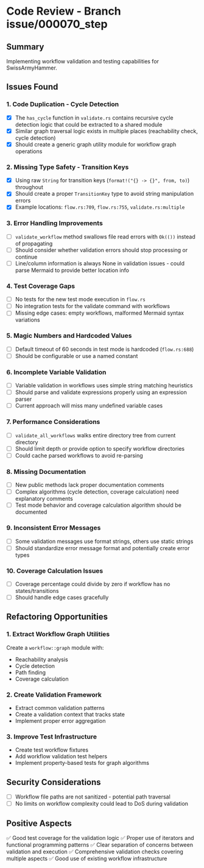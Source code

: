 # Code Review - Branch issue/000070_step

## Summary
Implementing workflow validation and testing capabilities for SwissArmyHammer.

## Issues Found

### 1. Code Duplication - Cycle Detection
- [x] The `has_cycle` function in `validate.rs` contains recursive cycle detection logic that could be extracted to a shared module
- [x] Similar graph traversal logic exists in multiple places (reachability check, cycle detection)
- [x] Should create a generic graph utility module for workflow graph operations

### 2. Missing Type Safety - Transition Keys
- [x] Using raw `String` for transition keys (`format!("{} -> {}", from, to)`) throughout
- [x] Should create a proper `TransitionKey` type to avoid string manipulation errors
- [x] Example locations: `flow.rs:709`, `flow.rs:755`, `validate.rs:multiple`

### 3. Error Handling Improvements
- [ ] `validate_workflow` method swallows file read errors with `Ok(())` instead of propagating
- [ ] Should consider whether validation errors should stop processing or continue
- [ ] Line/column information is always None in validation issues - could parse Mermaid to provide better location info

### 4. Test Coverage Gaps
- [ ] No tests for the new test mode execution in `flow.rs`
- [ ] No integration tests for the validate command with workflows
- [ ] Missing edge cases: empty workflows, malformed Mermaid syntax variations

### 5. Magic Numbers and Hardcoded Values
- [ ] Default timeout of 60 seconds in test mode is hardcoded (`flow.rs:688`)
- [ ] Should be configurable or use a named constant

### 6. Incomplete Variable Validation
- [ ] Variable validation in workflows uses simple string matching heuristics
- [ ] Should parse and validate expressions properly using an expression parser
- [ ] Current approach will miss many undefined variable cases

### 7. Performance Considerations
- [ ] `validate_all_workflows` walks entire directory tree from current directory
- [ ] Should limit depth or provide option to specify workflow directories
- [ ] Could cache parsed workflows to avoid re-parsing

### 8. Missing Documentation
- [ ] New public methods lack proper documentation comments
- [ ] Complex algorithms (cycle detection, coverage calculation) need explanatory comments
- [ ] Test mode behavior and coverage calculation algorithm should be documented

### 9. Inconsistent Error Messages
- [ ] Some validation messages use format strings, others use static strings
- [ ] Should standardize error message format and potentially create error types

### 10. Coverage Calculation Issues
- [ ] Coverage percentage could divide by zero if workflow has no states/transitions
- [ ] Should handle edge cases gracefully

## Refactoring Opportunities

### 1. Extract Workflow Graph Utilities
Create a `workflow::graph` module with:
- Reachability analysis
- Cycle detection  
- Path finding
- Coverage calculation

### 2. Create Validation Framework
- Extract common validation patterns
- Create a validation context that tracks state
- Implement proper error aggregation

### 3. Improve Test Infrastructure  
- Create test workflow fixtures
- Add workflow validation test helpers
- Implement property-based tests for graph algorithms

## Security Considerations
- [ ] Workflow file paths are not sanitized - potential path traversal
- [ ] No limits on workflow complexity could lead to DoS during validation

## Positive Aspects
✅ Good test coverage for the validation logic
✅ Proper use of iterators and functional programming patterns
✅ Clear separation of concerns between validation and execution
✅ Comprehensive validation checks covering multiple aspects
✅ Good use of existing workflow infrastructure